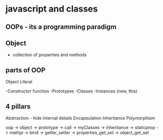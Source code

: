 # javascript and classes

## OOPs -  its a programming paradigm

## Object
- collection of properties and methods

## parts of OOP
Object Literal

-Constructor function
-Prototypes
-Classes
-Instances (new, this)

## 4 pillars 
Abstraction - hide internal details
Encapsulation
Inheritance
Polymorphism

oop -> object -> prototype -> call -> myClasses -> inheritance -> staticprop -> mathpi -> bind -> getter_setter -> properties_get_set -> object_get_set